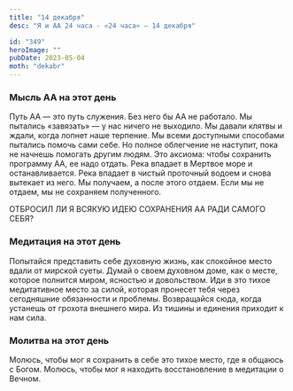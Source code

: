 ```yaml
---
title: "14 декабря"
desc: "Я и АА 24 часа - «24 часа» — 14 декабря"

id: "349"
heroImage: ""
pubDate: 2023-05-04
moth: "dekabr"
---
```


### Мысль АА на этот день

Путь АА — это путь служения. Без него бы АА не работало. Мы пытались
«завязать» — у нас ничего не выходило. Мы давали клятвы и ждали, когда лопнет
наше терпение. Мы всеми доступными способами пытались помочь сами себе. Но
полное облегчение не наступит, пока не начнешь помогать другим людям. Это
аксиома: чтобы сохранить программу АА, ее надо отдать. Река впадает в Мертвое
море и останавливается. Река впадает в чистый проточный водоем и снова
вытекает из него. Мы получаем, а после этого отдаем. Если мы не отдаем, мы не
сохраняем полученного.

ОТБРОСИЛ ЛИ Я ВСЯКУЮ ИДЕЮ СОХРАНЕНИЯ АА РАДИ САМОГО СЕБЯ?

### Медитация на этот день

Попытайся представить себе духовную жизнь, как спокойное место вдали от
мирской суеты. Думай о своем духовном доме, как о месте, которое полнится
миром, ясностью и довольством. Иди в это тихое медитативное место за силой,
которая пронесет тебя через сегодняшние обязанности и проблемы. Возвращайся
сюда, когда устанешь от грохота внешнего мира. Из тишины и единения приходит к
нам сила.

### Молитва на этот день

Молюсь, чтобы мог я сохранить в себе это тихое место, где я общаюсь с Богом.
Молюсь, чтобы мог я находить восстановление в медитации о Вечном.

